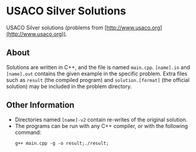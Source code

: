 # USACO Silver Solutions
USACO Silver solutions (problems from [http://www.usaco.org](http://www.usaco.org)).

## About
Solutions are written in C++, and the file is named ``main.cpp``. ``[name].in`` and ``[name].out`` contains the given example in the specific problem.
Extra files such as ``result`` (the compiled program) and ``solution.[format]`` (the official solution) may be included in the problem directory.

## Other Information
* Directories named ``[name]-v2`` contain re-writes of the original solution.
* The programs can be run with any C++ compiler, or with the following command:
  ```
  g++ main.cpp -g -o result;./result;
  ```